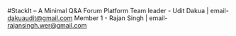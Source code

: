 #StackIt – A Minimal Q&A Forum Platform
Team leader - Udit Dakua | email- dakuaudit@gmail.com
Member 1 - Rajan Singh | email- rajansingh.wer@gmail.com
